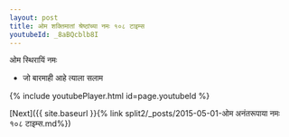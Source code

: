 ```yaml
---
layout: post
title: ओम शक्तिमातां श्रेष्ठांच्या नमः १०८ टाइम्स
youtubeId: _8aBQcblb8I
---
```

 
 
 ओम स्थिरायिं नमः  
 
 - जो बारमाही आहे त्याला सलाम 
 
  
 
  
 
 
 
 
 
 


{% include youtubePlayer.html id=page.youtubeId %}
 
[Next]({{ site.baseurl }}{% link  split2/_posts/2015-05-01-ओम अनंतरूपाया नमः १०८ टाइम्स.md%})
 
